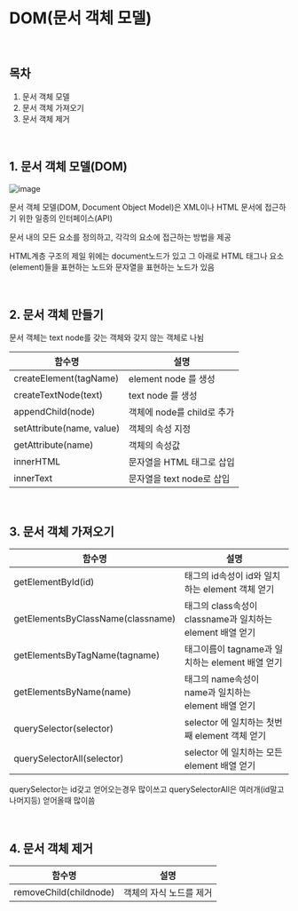 # DOM(문서 객체 모델)

<br>

## 목차

1. 문서 객체 모델
2. 문서 객체 가져오기
3. 문서 객체 제거

<br>

## 1. 문서 객체 모델(DOM)

![image](https://images.velog.io/images/ldaehi0205/post/caa59697-d723-49a9-9e7d-e8e22cd11adb/%E1%84%89%E1%85%B3%E1%84%8F%E1%85%B3%E1%84%85%E1%85%B5%E1%86%AB%E1%84%89%E1%85%A3%E1%86%BA%202021-01-25%20%E1%84%8B%E1%85%A9%E1%84%92%E1%85%AE%207.09.56.png)

문서 객체 모델(DOM, Document Object Model)은 XML이나 HTML 문서에 접근하기 위한 일종의 인터페이스(API)

문서 내의 모든 요소를 정의하고, 각각의 요소에 접근하는 방법을 제공

HTML계층 구조의 제일 위에는 document노드가 있고 그 아래로 HTML 태그나 요소(element)들을 표현하는 노드와 문자열을 표현하는 노드가 있음

<br>

## 2. 문서 객체 만들기

문서 객체는 text node를 갖는 객체와 갖지 않는 객체로 나뉨

| 함수명                    | 설명                       |
| ------------------------- | -------------------------- |
| createElement(tagName)    | element node 를 생성       |
| createTextNode(text)      | text node 를 생성          |
| appendChild(node)         | 객체에 node를 child로 추가 |
| setAttribute(name, value) | 객체의 속성 지정           |
| getAttribute(name)        | 객체의 속성값              |
| innerHTML                 | 문자열을 HTML 태그로 삽입  |
| innerText                 | 문자열을 text node로 삽입  |

<br>

## 3. 문서 객체 가져오기

| 함수명                            | 설명                                                      |
| --------------------------------- | --------------------------------------------------------- |
| getElementById(id)                | 태그의 id속성이 id와 일치하는 element 객체 얻기           |
| getElementsByClassName(classname) | 태그의 class속성이 classname과 일치하는 element 배열 얻기 |
| getElementsByTagName(tagname)     | 태그이름이 tagname과 일치하는 element 배열 얻기           |
| getElementsByName(name)           | 태그의 name속성이 name과 일치하는 element 배열 얻기       |
| querySelector(selector)           | selector 에 일치하는 첫번째 element 객체 얻기             |
| querySelectorAll(selector)        | selector 에 일치하는 모든 element 배열 얻기               |

querySelector는 id갖고 얻어오는경우 많이쓰고
querySelectorAll은 여러개(id말고 나머지등) 얻어올때 많이씀

<br>

## 4. 문서 객체 제거

| 함수명                 | 설명                    |
| ---------------------- | ----------------------- |
| removeChild(childnode) | 객체의 자식 노드를 제거 |

<br>
